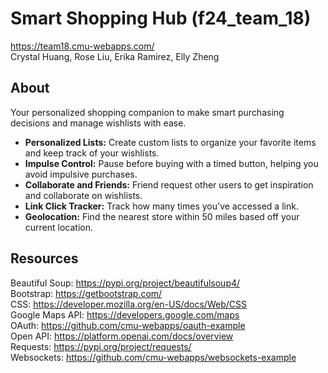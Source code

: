 # Smart Shopping Hub (f24_team_18)
https://team18.cmu-webapps.com/ <br>
Crystal Huang, Rose Liu, Erika Ramirez, Elly Zheng

## About
Your personalized shopping companion to make smart purchasing decisions and manage wishlists with ease.
- **Personalized Lists:** Create custom lists to organize your favorite items and keep track of your wishlists.
- **Impulse Control:** Pause before buying with a timed button, helping you avoid impulsive purchases.
- **Collaborate and Friends:** Friend request other users to get inspiration and collaborate on wishlists.
- **Link Click Tracker:** Track how many times you've accessed a link.
- **Geolocation:** Find the nearest store within 50 miles based off your current location.



## Resources
Beautiful Soup: https://pypi.org/project/beautifulsoup4/ <br>
Bootstrap: https://getbootstrap.com/ <br>
CSS: https://developer.mozilla.org/en-US/docs/Web/CSS <br>
Google Maps API: https://developers.google.com/maps <br>
OAuth: https://github.com/cmu-webapps/oauth-example <br>
Open API: https://platform.openai.com/docs/overview <br>
Requests: https://pypi.org/project/requests/ <br>
Websockets: https://github.com/cmu-webapps/websockets-example <br>





